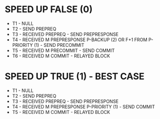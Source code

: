 # SPEED UP FALSE (0)

* T1 - NULL
* T2 - SEND PREPREQ
* T3 - RECEIVED PREPREQ - SEND PREPRESPONSE
* T4 - RECEIVED M PREPRESPONSE P-BACKUP (2) OR F+1 FROM P-PRIORITY (1) - SEND PRECOMMIT
* T5 - RECEIVED M PRECOMMIT - SEND COMMIT
* T6 - RECEIVED M COMMIT - RELAYED BLOCK

# SPEED UP TRUE (1) - BEST CASE

* T1 - NULL
* T2 - SEND PREPREQ
* T3 - RECEIVED PREPREQ - SEND PREPRESPONSE
* T4 - RECEIVED M PREPRESPONSE P-PRIORITY (1)  - SEND COMMIT
* T5 - RECEIVED M COMMIT - RELAYED BLOCK
